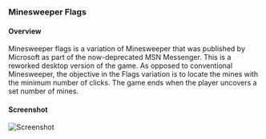### Minesweeper Flags

#### Overview

Minesweeper flags is a variation of Minesweeper that was published by Microsoft as part of the now-deprecated MSN Messenger. This is a reworked desktop version of the game. As opposed to conventional Minesweeper, the objective in the Flags variation is to locate the mines with the minimum number of clicks. The game ends when the player uncovers a set number of mines.

#### Screenshot

![Screenshot](https://raw.github.com/gtarawneh/minesweeperflags/master/screenshots/screenshot1.png "GUI")